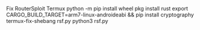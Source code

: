 Fix RouterSploit Termux
python -m pip install wheel
pkg install rust
export CARGO_BUILD_TARGET=arm7-linux-androideabi && pip install cryptography
termux-fix-shebang rsf.py
python3 rsf.py
